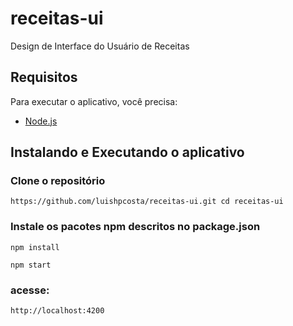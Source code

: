 # receitas-ui

Design de Interface do Usuário de Receitas

## Requisitos

Para executar o aplicativo, você precisa:

- [Node.js](https://nodejs.org/en/)

## Instalando e Executando o aplicativo

### Clone o repositório

`https://github.com/luishpcosta/receitas-ui.git
 cd receitas-ui`
 
### Instale os pacotes npm descritos no package.json

`npm install`

`npm start`

### acesse:
`http://localhost:4200`
